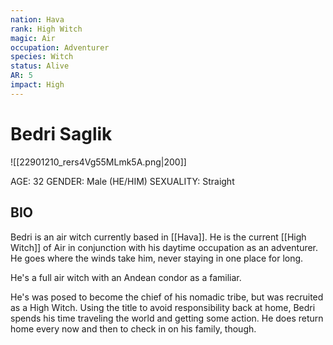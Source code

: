 ```yaml
---
nation: Hava
rank: High Witch
magic: Air
occupation: Adventurer
species: Witch
status: Alive
AR: 5
impact: High
---
```

# Bedri Saglik

![[22901210_rers4Vg55MLmk5A.png|200]]

AGE: 32
GENDER: Male (HE/HIM)
SEXUALITY: Straight
## BIO
Bedri is an air witch currently based in [[Hava]]. He is the current [[High Witch]] of Air in conjunction with his daytime occupation as an adventurer. He goes where the winds take him, never staying in one place for long.

He's a full air witch with an Andean condor as a familiar. 

He's was posed to become the chief of his nomadic tribe, but was recruited as a High Witch. Using the title to avoid responsibility back at home, Bedri spends his time traveling the world and getting some action. He does return home every now and then to check in on his family, though. 